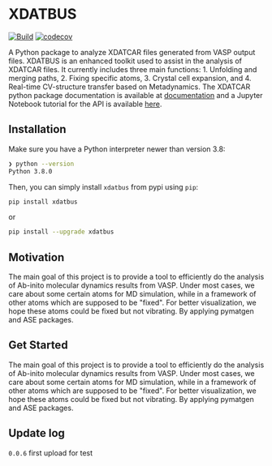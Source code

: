# XDATBUS

[![Build](https://github.com/jcwang587/xdatbus/actions/workflows/python-publish.yml/badge.svg)](https://github.com/jcwang587/xdatbus/actions/workflows/python-publish.yml)
[![codecov](https://codecov.io/gh/jcwang587/xdatbus/branch/main/graph/badge.svg?token=V27VIJZDAE)](https://codecov.io/gh/jcwang587/xdatbus)

A Python package to analyze XDATCAR files generated from VASP output files. XDATBUS is an enhanced toolkit used to assist in the analysis of XDATCAR files. It currently includes three main functions: 1. Unfolding and merging paths, 2. Fixing specific atoms, 3. Crystal cell expansion, and 4. Real-time CV-structure transfer based on Metadynamics. The XDATCAR python package documentation is available at [documentation](https://xdatbus.readthedocs.io/en/latest/) and a Jupyter Notebook tutorial for the API is available [here](https://github.com/jcwang587/xdatbus).



## Installation


Make sure you have a Python interpreter newer than version 3.8:


```bash
❯ python --version
Python 3.8.0
```

Then, you can simply install `xdatbus` from pypi using `pip`:


```bash
pip install xdatbus
```

or

```bash
pip install --upgrade xdatbus
```



## Motivation

The main goal of this project is to provide a tool to efficiently do the analysis of Ab-inito molecular dynamics results from VASP. Under most cases, we care about some certain atoms for MD simulation, while in a framework of other atoms which are supposed to be "fixed". For better visualization, we hope these atoms could be fixed but not vibrating. By applying pymatgen and ASE packages.



## Get Started

The main goal of this project is to provide a tool to efficiently do the analysis of Ab-inito molecular dynamics results from VASP. Under most cases, we care about some certain atoms for MD simulation, while in a framework of other atoms which are supposed to be "fixed". For better visualization, we hope these atoms could be fixed but not vibrating. By applying pymatgen and ASE packages.



## Update log
`0.0.6` first upload for test
